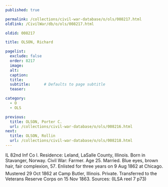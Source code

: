 ```yaml
---
published: true

permalink: /collections/civil-war-database/o/ols/008217.html
oldlink: /CivilWar/db/o/ols/008217.html

oldid: 008217

title: OLSON, Richard

pagelist:
  exclude: false
  order: 8217
  image: 
  alt:
  caption:
  title:
  subtitle:      # Defaults to page subtitle
  teaser:

category: 
  - O 
  - OLS

previous:
  title: OLSON, Porter C.
  url: /collections/civil-war-database/o/ols/008216.html  
next:
  title: OLSON, Rollin
  url: /collections/civil-war-database/o/ols/008218.html   
---
```

IL 82nd Inf Co I. Residence: Leland, LaSalle County, Illinois. Born in Stavanger, Norway. Civil War: Farmer. Age 25. Married. Blue eyes, brown hair, fair complexion, 5&#146;7&#148;. Enlisted for three years on 9 Aug 1862 at Chicago. Mustered 29 Oct 1862 at Camp Butler, Illinois. Private. Transferred to the Veterans Reserve Corps on 15 Nov 1863. Sources: (ILSA reel 7 p73)
